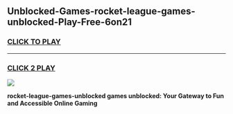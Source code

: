 
## Unblocked-Games-rocket-league-games-unblocked-Play-Free-6on21
<h3>
<a href="https://premium76.site?title=rocket-league-games-unblocked&ref=18A">CLICK TO PLAY</a></h3>
<hr>

<h3>
<a href="https://premium76.site?title=rocket-league-games-unblocked&ref=18A">CLICK 2 PLAY</a>
  
</h3>

<a href="https://premium76.site?title=rocket-league-games-unblocked&ref=18A"><img src="https://clearcache.store/games.png"></a>


**rocket-league-games-unblocked games unblocked: Your Gateway to Fun and Accessible Online Gaming**
